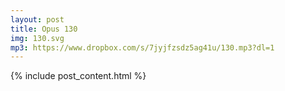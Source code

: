 ```yaml
---
layout: post
title: Opus 130
img: 130.svg
mp3: https://www.dropbox.com/s/7jyjfzsdz5ag41u/130.mp3?dl=1
---
```


{% include post_content.html %}
